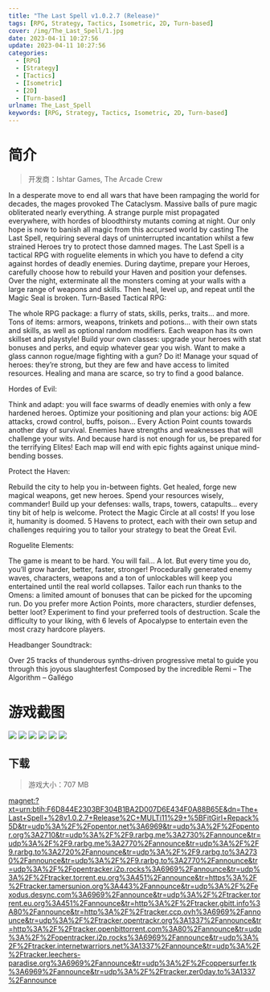 ```yaml
---
title: "The Last Spell v1.0.2.7 (Release)"
tags: [RPG, Strategy, Tactics, Isometric, 2D, Turn-based]
cover: /img/The_Last_Spell/1.jpg
date: 2023-04-11 10:27:56
update: 2023-04-11 10:27:56
categories: 
  - [RPG]
  - [Strategy]
  - [Tactics]
  - [Isometric]
  - [2D]
  - [Turn-based]
urlname: The_Last_Spell
keywords: [RPG, Strategy, Tactics, Isometric, 2D, Turn-based]
---
```

# 简介

> 开发商：Ishtar Games, The Arcade Crew

In a desperate move to end all wars that have been rampaging the world for decades, the mages provoked The Cataclysm. Massive balls of pure magic obliterated nearly everything. A strange purple mist propagated everywhere, with hordes of bloodthirsty mutants coming at night.
Our only hope is now to banish all magic from this accursed world by casting The Last Spell, requiring several days of uninterrupted incantation whilst a few strained Heroes try to protect those damned mages.
The Last Spell is a tactical RPG with roguelite elements in which you have to defend a city against hordes of deadly enemies.
During daytime, prepare your Heroes, carefully choose how to rebuild your Haven and position your defenses. Over the night, exterminate all the monsters coming at your walls with a large range of weapons and skills. Then heal, level up, and repeat until the Magic Seal is broken.
Turn-Based Tactical RPG:

The whole RPG package: a flurry of stats, skills, perks, traits… and more.
Tons of items: armors, weapons, trinkets and potions… with their own stats and skills, as well as optional random modifiers. Each weapon has its own skillset and playstyle!
Build your own classes: upgrade your heroes with stat bonuses and perks, and equip whatever gear you wish. Want to make a glass cannon rogue/mage fighting with a gun? Do it!
Manage your squad of heroes: they’re strong, but they are few and have access to limited resources. Healing and mana are scarce, so try to find a good balance.

Hordes of Evil:

Think and adapt: you will face swarms of deadly enemies with only a few hardened heroes. Optimize your positioning and plan your actions: big AOE attacks, crowd control, buffs, poison… Every Action Point counts towards another day of survival.
Enemies have strengths and weaknesses that will challenge your wits. And because hard is not enough for us, be prepared for the terrifying Elites!
Each map will end with epic fights against unique mind-bending bosses.

Protect the Haven:

Rebuild the city to help you in-between fights. Get healed, forge new magical weapons, get new heroes. Spend your resources wisely, commander!
Build up your defenses: walls, traps, towers, catapults… every tiny bit of help is welcome.
Protect the Magic Circle at all costs! If you lose it, humanity is doomed.
5 Havens to protect, each with their own setup and challenges requiring you to tailor your strategy to beat the Great Evil.

Roguelite Elements:

The game is meant to be hard. You will fail… A lot. But every time you do, you’ll grow harder, better, faster, stronger!
Procedurally generated enemy waves, characters, weapons and a ton of unlockables will keep you entertained until the real world collapses.
Tailor each run thanks to the Omens: a limited amount of bonuses that can be picked for the upcoming run. Do you prefer more Action Points, more characters, sturdier defenses, better loot? Experiment to find your preferred tools of destruction.
Scale the difficulty to your liking, with 6 levels of Apocalypse to entertain even the most crazy hardcore players.

Headbanger Soundtrack:

Over 25 tracks of thunderous synths-driven progressive metal to guide you through this joyous slaughterfest
Composed by the incredible Remi – The Algorithm – Gallégo

# 游戏截图

![](/img/The_Last_Spell/2.jpg)
![](/img/The_Last_Spell/3.jpg)
![](/img/The_Last_Spell/4.jpg)
![](/img/The_Last_Spell/5.jpg)
![](/img/The_Last_Spell/6.jpg)
![](/img/The_Last_Spell/7.jpg)


## 下载

> 游戏大小：707 MB

[magnet:?xt=urn:btih:F6D844E2303BF304B1BA2D007D6E434F0A88B65E&amp;dn=The+Last+Spell+%28v1.0.2.7+Release%2C+MULTi11%29+%5BFitGirl+Repack%5D&amp;tr=udp%3A%2F%2Fopentor.net%3A6969&amp;tr=udp%3A%2F%2Fopentor.org%3A2710&amp;tr=udp%3A%2F%2F9.rarbg.me%3A2730%2Fannounce&amp;tr=udp%3A%2F%2F9.rarbg.me%3A2770%2Fannounce&amp;tr=udp%3A%2F%2F9.rarbg.to%3A2720%2Fannounce&amp;tr=udp%3A%2F%2F9.rarbg.to%3A2730%2Fannounce&amp;tr=udp%3A%2F%2F9.rarbg.to%3A2770%2Fannounce&amp;tr=udp%3A%2F%2Fopentracker.i2p.rocks%3A6969%2Fannounce&amp;tr=udp%3A%2F%2Ftracker.torrent.eu.org%3A451%2Fannounce&amp;tr=https%3A%2F%2Ftracker.tamersunion.org%3A443%2Fannounce&amp;tr=udp%3A%2F%2Fexodus.desync.com%3A6969%2Fannounce&amp;tr=udp%3A%2F%2Ftracker.torrent.eu.org%3A451%2Fannounce&amp;tr=http%3A%2F%2Ftracker.gbitt.info%3A80%2Fannounce&amp;tr=http%3A%2F%2Ftracker.ccp.ovh%3A6969%2Fannounce&amp;tr=udp%3A%2F%2Ftracker.opentrackr.org%3A1337%2Fannounce&amp;tr=http%3A%2F%2Ftracker.openbittorrent.com%3A80%2Fannounce&amp;tr=udp%3A%2F%2Fopentracker.i2p.rocks%3A6969%2Fannounce&amp;tr=udp%3A%2F%2Ftracker.internetwarriors.net%3A1337%2Fannounce&amp;tr=udp%3A%2F%2Ftracker.leechers-paradise.org%3A6969%2Fannounce&amp;tr=udp%3A%2F%2Fcoppersurfer.tk%3A6969%2Fannounce&amp;tr=udp%3A%2F%2Ftracker.zer0day.to%3A1337%2Fannounce](magnet:?xt=urn:btih:F6D844E2303BF304B1BA2D007D6E434F0A88B65E&amp;dn=The+Last+Spell+%28v1.0.2.7+Release%2C+MULTi11%29+%5BFitGirl+Repack%5D&amp;tr=udp%3A%2F%2Fopentor.net%3A6969&amp;tr=udp%3A%2F%2Fopentor.org%3A2710&amp;tr=udp%3A%2F%2F9.rarbg.me%3A2730%2Fannounce&amp;tr=udp%3A%2F%2F9.rarbg.me%3A2770%2Fannounce&amp;tr=udp%3A%2F%2F9.rarbg.to%3A2720%2Fannounce&amp;tr=udp%3A%2F%2F9.rarbg.to%3A2730%2Fannounce&amp;tr=udp%3A%2F%2F9.rarbg.to%3A2770%2Fannounce&amp;tr=udp%3A%2F%2Fopentracker.i2p.rocks%3A6969%2Fannounce&amp;tr=udp%3A%2F%2Ftracker.torrent.eu.org%3A451%2Fannounce&amp;tr=https%3A%2F%2Ftracker.tamersunion.org%3A443%2Fannounce&amp;tr=udp%3A%2F%2Fexodus.desync.com%3A6969%2Fannounce&amp;tr=udp%3A%2F%2Ftracker.torrent.eu.org%3A451%2Fannounce&amp;tr=http%3A%2F%2Ftracker.gbitt.info%3A80%2Fannounce&amp;tr=http%3A%2F%2Ftracker.ccp.ovh%3A6969%2Fannounce&amp;tr=udp%3A%2F%2Ftracker.opentrackr.org%3A1337%2Fannounce&amp;tr=http%3A%2F%2Ftracker.openbittorrent.com%3A80%2Fannounce&amp;tr=udp%3A%2F%2Fopentracker.i2p.rocks%3A6969%2Fannounce&amp;tr=udp%3A%2F%2Ftracker.internetwarriors.net%3A1337%2Fannounce&amp;tr=udp%3A%2F%2Ftracker.leechers-paradise.org%3A6969%2Fannounce&amp;tr=udp%3A%2F%2Fcoppersurfer.tk%3A6969%2Fannounce&amp;tr=udp%3A%2F%2Ftracker.zer0day.to%3A1337%2Fannounce)